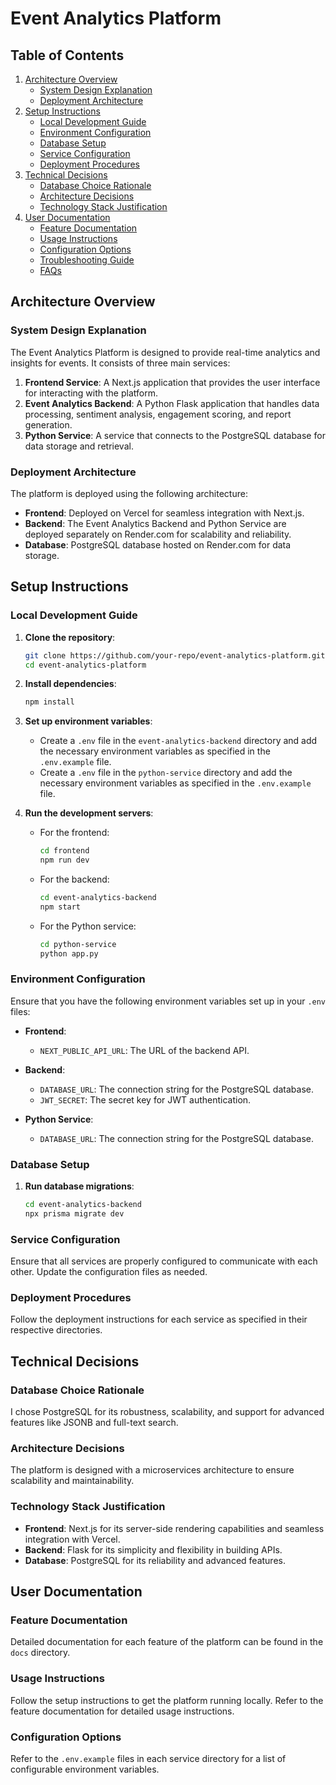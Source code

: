 # Event Analytics Platform

## Table of Contents
1. [Architecture Overview](#architecture-overview)
    - [System Design Explanation](#system-design-explanation)
    - [Deployment Architecture](#deployment-architecture)
2. [Setup Instructions](#setup-instructions)
    - [Local Development Guide](#local-development-guide)
    - [Environment Configuration](#environment-configuration)
    - [Database Setup](#database-setup)
    - [Service Configuration](#service-configuration)
    - [Deployment Procedures](#deployment-procedures)
3. [Technical Decisions](#technical-decisions)
    - [Database Choice Rationale](#database-choice-rationale)
    - [Architecture Decisions](#architecture-decisions)
    - [Technology Stack Justification](#technology-stack-justification)
4. [User Documentation](#user-documentation)
    - [Feature Documentation](#feature-documentation)
    - [Usage Instructions](#usage-instructions)
    - [Configuration Options](#configuration-options)
    - [Troubleshooting Guide](#troubleshooting-guide)
    - [FAQs](#faqs)

## Architecture Overview

### System Design Explanation
The Event Analytics Platform is designed to provide real-time analytics and insights for events. It consists of three main services:
1. **Frontend Service**: A Next.js application that provides the user interface for interacting with the platform.
2. **Event Analytics Backend**: A Python Flask application that handles data processing, sentiment analysis, engagement scoring, and report generation.
3. **Python Service**: A service that connects to the PostgreSQL database for data storage and retrieval.

### Deployment Architecture
The platform is deployed using the following architecture:
- **Frontend**: Deployed on Vercel for seamless integration with Next.js.
- **Backend**: The Event Analytics Backend and Python Service are deployed separately on Render.com for scalability and reliability.
- **Database**: PostgreSQL database hosted on Render.com for data storage.

## Setup Instructions

### Local Development Guide
1. **Clone the repository**:
    ```sh
    git clone https://github.com/your-repo/event-analytics-platform.git
    cd event-analytics-platform
    ```

2. **Install dependencies**:
    ```sh
    npm install
    ```

3. **Set up environment variables**:
    - Create a `.env` file in the `event-analytics-backend` directory and add the necessary environment variables as specified in the `.env.example` file.
    - Create a `.env` file in the `python-service` directory and add the necessary environment variables as specified in the `.env.example` file.

4. **Run the development servers**:
    - For the frontend:
        ```sh
        cd frontend
        npm run dev
        ```
    - For the backend:
        ```sh
        cd event-analytics-backend
        npm start
        ```
    - For the Python service:
        ```sh
        cd python-service
        python app.py
        ```

### Environment Configuration
Ensure that you have the following environment variables set up in your `.env` files:

- **Frontend**:
    - `NEXT_PUBLIC_API_URL`: The URL of the backend API.

- **Backend**:
    - `DATABASE_URL`: The connection string for the PostgreSQL database.
    - `JWT_SECRET`: The secret key for JWT authentication.

- **Python Service**:
    - `DATABASE_URL`: The connection string for the PostgreSQL database.

### Database Setup
1. **Run database migrations**:
    ```sh
    cd event-analytics-backend
    npx prisma migrate dev
    ```

### Service Configuration
Ensure that all services are properly configured to communicate with each other. Update the configuration files as needed.

### Deployment Procedures
Follow the deployment instructions for each service as specified in their respective directories.

## Technical Decisions

### Database Choice Rationale
I chose PostgreSQL for its robustness, scalability, and support for advanced features like JSONB and full-text search.

### Architecture Decisions
The platform is designed with a microservices architecture to ensure scalability and maintainability.

### Technology Stack Justification
- **Frontend**: Next.js for its server-side rendering capabilities and seamless integration with Vercel.
- **Backend**: Flask for its simplicity and flexibility in building APIs.
- **Database**: PostgreSQL for its reliability and advanced features.

## User Documentation

### Feature Documentation
Detailed documentation for each feature of the platform can be found in the `docs` directory.

### Usage Instructions
Follow the setup instructions to get the platform running locally. Refer to the feature documentation for detailed usage instructions.

### Configuration Options
Refer to the `.env.example` files in each service directory for a list of configurable environment variables.
